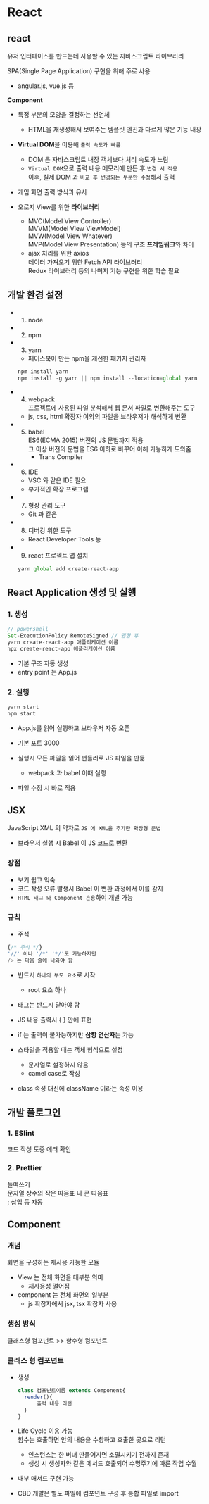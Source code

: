 # React

## react

유저 인터페이스를 만드는데 사용할 수 있는 자바스크립트 라이브러리

SPA(Single Page Application) 구현을 위해 주로 사용

- angular.js, vue.js 등

**Component**

- 특정 부분의 모양을 결정하는 선언체
  - HTML을 재생성해서 보여주는 템플릿 엔진과 다르게 많은 기능 내장
- **Virtual DOM**을 이용해 `출력 속도가 빠름`
  - DOM 은 자바스크립트 내장 객체보다 처리 속도가 느림
  - `Virtual DOM`으로 출력 내용 메모리에 만든 후 `변경 시 적용`  
    이후, 실제 DOM 과 `비교 후 변경되는 부분만 수정`해서 출력
- 게임 화면 출력 방식과 유사

- 오로지 View를 위한 **라이브러리**
  - MVC(Model View Controller)  
    MVVM(Model View ViewModel)  
    MVW(Model View Whatever)  
    MVP(Model View Presentation) 등의 구조 **프레임워크**와 차이
  - ajax 처리를 위한 axios  
    데이터 가져오기 위한 Fetch API 라이브러리  
    Redux 라이브러리 등의 나머지 기능 구현을 위한 학습 필요

## 개발 환경 설정

- 1. node
- 2. npm
- 3. yarn

  - 페이스북이 만든 npm을 개선한 패키지 관리자

  ```javascript
  npm install yarn
  npm install -g yarn || npm install --location=global yarn
  ```

- 4. webpack  
     프로젝트에 사용된 파일 분석해서 웹 문서 파일로 변환해주는 도구

  - js, css, html 확장자 이외의 파일을 브라우저가 해석하게 변환

- 5. babel  
     ES6(ECMA 2015) 버전의 JS 문법까지 적용  
     그 이상 버전의 문법을 ES6 이하로 바꾸어 이해 가능하게 도와줌
     - Trans Compiler

- 6. IDE

  - VSC 와 같은 IDE 필요
  - 부가적인 확장 프로그램

- 7. 형상 관리 도구
  - Git 과 같은
- 8. 디버깅 위한 도구

  - React Developer Tools 등

- 9. react 프로젝트 앱 설치
  ```javascript
  yarn global add create-react-app
  ```

## React Application 생성 및 실행

### 1. 생성

```javascript
// powershell
Set-ExecutionPolicy RemoteSigned // 권한 후
yarn create-react-app 애플리케이션 이름
npx create-react-app 애플리케이션 이름
```

- 기본 구조 자동 생성
- entry point 는 App.js

### 2. 실행

```javascript
yarn start
npm start
```

- App.js를 읽어 실행하고 브라우저 자동 오픈
- 기본 포트 3000

- 실행시 모든 파일을 읽어 번들러로 JS 파일을 만듦

  - webpack 과 babel 이때 실행

- 파일 수정 시 바로 적용

## JSX

JavaScript XML 의 약자로 `JS 에 XML을 추가한 확장형 문법`

- 브라우저 실행 시 Babel 이 JS 코드로 변환

### 장점

- 보기 쉽고 익숙
- 코드 작성 오류 발생시 Babel 이 변환 과정에서 이를 감지
- `HTML 태그 와 Component 혼용`하여 개발 가능

### 규칙

- 주석

```javascript
{/* 주석 */}
'//' 이나 '/*' '*/'도 가능하지만
/> 는 다음 줄에 나와야 함
```

- 반드시 `하나의 부모 요소`로 시작

  - root 요소 하나

- 태그는 반드시 닫아야 함
- JS 내용 출력시 { } 안에 표현

- if 는 출력이 불가능하지만 **삼항 연산자**는 가능

- 스타일을 적용할 때는 객체 형식으로 설정

  - 문자열로 설정하지 않음
  - camel case로 작성

- class 속성 대신에 className 이라는 속성 이용

## 개발 플로그인

### 1. ESlint

코드 작성 도중 에러 확인

### 2. Prettier

들여쓰기  
문자열 상수의 작은 따옴표 나 큰 따옴표  
; 삽입 등 자동

## Component

### 개념

화면을 구성하는 재사용 가능한 모듈

- View 는 전체 화면을 대부분 의미
  - 재사용성 떨어짐
- component 는 전체 화면의 일부분
  - js 확장자에서 jsx, tsx 확장자 사용

### 생성 방식

클래스형 컴포넌트 >> 함수형 컴포넌트

### 클래스 형 컴포넌트

- 생성
  ```javascript
  class 컴포넌트이름 extends Component{
    render(){
        출력 내용 리턴
    }
  }
  ```
- Life Cycle 이용 가능  
  함수는 호출하면 안의 내용을 수항하고 호출한 곳으로 리턴

  - 인스턴스는 한 버너 만들어지면 소멸시키기 전까지 존재
  - 생성 시 생성자와 같은 메서드 호출되어 수명주기에 따른 작업 수월

- 내부 매서드 구현 가능
- CBD 개발은 별도 파일에 컴포넌트 구성 후 통합 파일로 import
